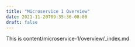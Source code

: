 ```yaml
---
title: "Microservice 1 Overview"
date: 2021-11-20T09:35:36-08:00
draft: false
---
```

This is content/microservice-1/overview/_index.md
